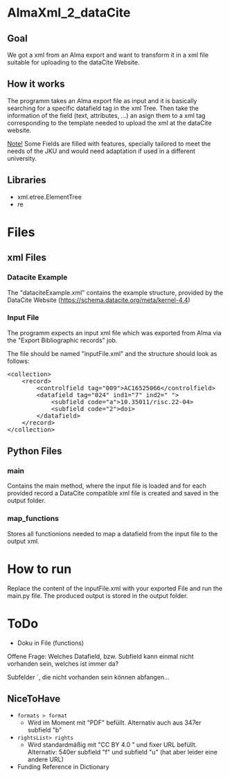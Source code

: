 # AlmaXml_2_dataCite
## Goal
We got a xml from an Alma export and want to transform it in a xml file suitable for uploading to the dataCite Website.

## How it works
The programm takes an Alma export file as input and it is basically searching for a specific datafield tag in the xml Tree. Then take the information of the field (text, attributes, ...) an asign them to a xml tag corresponding to the template needed to upload the xml at the dataCite website.

<u>Note!</u> Some Fields are filled with features, specially tailored to meet the needs of the JKU and would need adaptation if used in a different university.

## Libraries
* xml.etree.ElementTree
* re

# Files
## xml Files
### Datacite Example
 The "dataciteExample.xml" contains the example structure, provided by the DataCite Website (https://schema.datacite.org/meta/kernel-4.4)

### Input File
The programm expects an input xml file which was exported from Alma via the "Export Bibliographic records" job.

The file should be named "inputFile.xml" and the structure should look as follows:
<pre>
&lt;collection&gt;
    &lt;record&gt;
        &lt;controlfield tag="009"&gt;AC16525066&lt;/controlfield&gt;
        &lt;datafield tag="024" ind1="7" ind2=" "&gt;
            &lt;subfield code="a">10.35011/risc.22-04&gt;
            &lt;subfield code="2">doi&gt;
        &lt;/datafield&gt;
    &lt;/record&gt;
&lt;/collection&gt;
</pre> 

## Python Files
### main
Contains the main method, where the input file is loaded and for each provided record a DataCite compatible xml file is created and saved in the output folder.

### map_functions
Stores all functionions needed to map a datafield from the input file to the output xml.

# How to run
Replace the content of the inputFile.xml with your exported File and run the main.py file. The produced output is stored in the output folder.

# ToDo
* Doku in File (functions)


Offene Frage: Welches Datafield, bzw. Subfield kann einmal nicht vorhanden sein, welches ist immer da?

Subfelder ´, die nicht vorhanden sein können abfangen...

## NiceToHave
* ``formats > format``
    * Wird im Moment mit "PDF" befüllt. Alternativ auch aus 347er subfield "b"
* ``rightsList> rights ``
    * Wird standardmäßig mit "CC BY 4.0 " und fixer URL befüllt. Alternativ: 540er subfield "f" und subfield "u" (hat aber leider eine andere URL)
* Funding Reference in Dictionary
        
